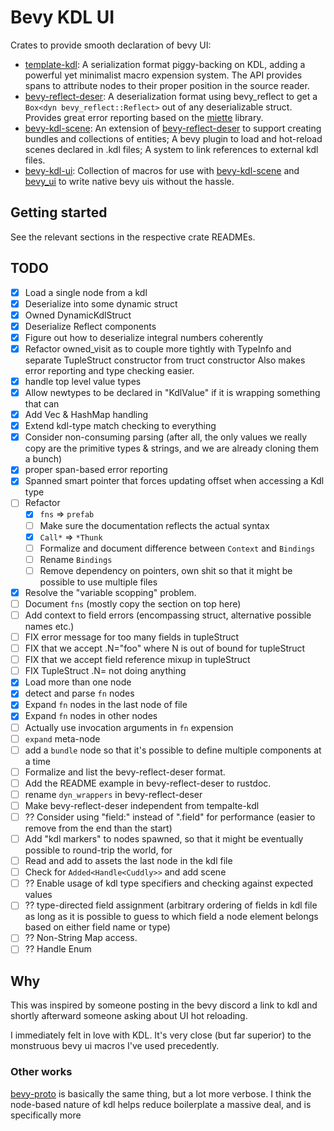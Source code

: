 # Bevy KDL UI

Crates to provide smooth declaration of bevy UI:
* [template-kdl]: A serialization format piggy-backing on KDL, adding a
  powerful yet minimalist macro expension system. The API provides spans
  to attribute nodes to their proper position in the source reader.
* [bevy-reflect-deser]: A deserialization format using bevy_reflect to 
  get a `Box<dyn bevy_reflect::Reflect>` out of any deserializable struct.
  Provides great error reporting based on the [miette] library.
* [bevy-kdl-scene]: An extension of [bevy-reflect-deser] to support creating
  bundles and collections of entities; A bevy plugin to load and hot-reload
  scenes declared in .kdl files; A system to link references to external
  kdl files.
* [bevy-kdl-ui]: Collection of macros for use with [bevy-kdl-scene] and
  [bevy_ui] to write native bevy uis without the hassle.

## Getting started

See the relevant sections in the respective crate READMEs.

[template-kdl]: ./template-kdl
[bevy-reflect-deser]: ./bevy-reflect-deser
[bevy-kdl-scene]: ./bevy-kdl-scene
[bevy-kdl-ui]: ./bevy-kdl-ui
[bevy_ui]: https://docs.rs/bevy_ui/latest/bevy_ui/
[miette]: https://crates.io/crates/miette

## TODO

- [X] Load a single node from a kdl
- [X] Deserialize into some dynamic struct
- [X] Owned DynamicKdlStruct
- [X] Deserialize Reflect components 
- [X] Figure out how to deserialize integral numbers coherently
- [X] Refactor owned_visit as to couple more tightly with TypeInfo and
  separate TupleStruct constructor from truct constructor
  Also makes error reporting and type checking easier.
- [X] handle top level value types
- [X] Allow newtypes to be declared in "KdlValue" if it is wrapping something
  that can
- [X] Add Vec & HashMap handling
- [X] Extend kdl-type match checking to everything
- [X] Consider non-consuming parsing (after all, the only values we really copy are the
  primitive types & strings, and we are already cloning them a bunch)
- [X] proper span-based error reporting
- [X] Spanned smart pointer that forces updating offset when accessing a Kdl type
- [ ] Refactor
  - [X] `fns` => `prefab`
  - [ ] Make sure the documentation reflects the actual syntax
  - [X] `Call*` => `*Thunk`
  - [ ] Formalize and document difference between `Context` and `Bindings`
  - [ ] Rename `Bindings`
  - [ ] Remove dependency on pointers, own shit so that it might be possible
    to use multiple files
- [X] Resolve the "variable scopping" problem.
- [ ] Document `fns` (mostly copy the section on top here)
- [ ] Add context to field errors (encompassing struct, alternative possible names etc.)
- [ ] FIX error message for too many fields in tupleStruct
- [ ] FIX that we accept .N="foo" where N is out of bound for tupleStruct
- [ ] FIX that we accept field reference mixup in tupleStruct
- [ ] FIX TupleStruct .N= not doing anything
- [X] Load more than one node
- [X] detect and parse `fn` nodes
- [X] Expand `fn` nodes in the last node of file
- [X] Expand `fn` nodes in other nodes
- [ ] Actually use invocation arguments in `fn` expension
- [ ] `expand` meta-node
- [ ] add a `bundle` node so that it's possible to define multiple
  components at a time
- [ ] Formalize and list the bevy-reflect-deser format.
- [ ] Add the README example in bevy-reflect-deser to rustdoc.
- [ ] rename `dyn_wrappers` in bevy-reflect-deser
- [ ] Make bevy-reflect-deser independent from tempalte-kdl
- [ ] ?? Consider using "field:" instead of ".field" for performance (easier to remove from
  the end than the start)
- [ ] Add "kdl markers" to nodes spawned, so that it might be eventually
  possible to round-trip the world, for 
- [ ] Read and add to assets the last node in the kdl file
- [ ] Check for `Added<Handle<Cuddly>>` and add scene
- [ ] ?? Enable usage of kdl type specifiers and checking against expected values
- [ ] ?? type-directed field assignment (arbitrary ordering of fields in kdl file
  as long as it is possible to guess to which field a node element belongs based
  on either field name or type)
- [ ] ?? Non-String Map access.
- [ ] ?? Handle Enum

## Why

This was inspired by someone posting in the bevy discord a link to
kdl and shortly afterward someone asking about UI hot reloading.

I immediately felt in love with KDL. It's very close (but far superior)
to the monstruous bevy ui macros I've used precedently.

### Other works

[bevy-proto][bevy-proto] is basically the same thing, but a lot more
verbose. I think the node-based nature of kdl helps reduce boilerplate
a massive deal, and is specifically more 

[bevy-proto]: https://github.com/mrgvsv/bevy_proto